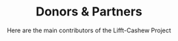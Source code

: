 ---
layout: donors
title: Donors & Partners
subtitle: Here are the main contributors of the Lifft-Cashew Project
permalink: "/donors.html"
parallax_image: "/assets/img/cashew_511.png"

---